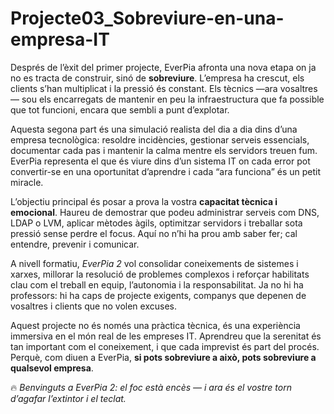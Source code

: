 # Projecte03_Sobreviure-en-una-empresa-IT

Després de l’èxit del primer projecte, EverPia afronta una nova etapa on ja no es tracta de construir, sinó de **sobreviure**. L’empresa ha crescut, els clients s’han multiplicat i la pressió és constant. Els tècnics —ara vosaltres— sou els encarregats de mantenir en peu la infraestructura que fa possible que tot funcioni, encara que sembli a punt d’explotar.

Aquesta segona part és una simulació realista del dia a dia dins d’una empresa tecnològica: resoldre incidències, gestionar serveis essencials, documentar cada pas i mantenir la calma mentre els servidors treuen fum. EverPia representa el que és viure dins d’un sistema IT on cada error pot convertir-se en una oportunitat d’aprendre i cada “ara funciona” és un petit miracle.

L’objectiu principal és posar a prova la vostra **capacitat tècnica i emocional**. Haureu de demostrar que podeu administrar serveis com DNS, LDAP o LVM, aplicar mètodes àgils, optimitzar servidors i treballar sota pressió sense perdre el focus. Aquí no n’hi ha prou amb saber fer; cal entendre, prevenir i comunicar.

A nivell formatiu, *EverPia 2* vol consolidar coneixements de sistemes i xarxes, millorar la resolució de problemes complexos i reforçar habilitats clau com el treball en equip, l’autonomia i la responsabilitat. Ja no hi ha professors: hi ha caps de projecte exigents, companys que depenen de vosaltres i clients que no volen excuses.

Aquest projecte no és només una pràctica tècnica, és una experiència immersiva en el món real de les empreses IT. Aprendreu que la serenitat és tan important com el coneixement, i que cada imprevist és part del procés. Perquè, com diuen a EverPia, **si pots sobreviure a això, pots sobreviure a qualsevol empresa**.

🔥 *Benvinguts a EverPia 2: el foc està encès — i ara és el vostre torn d’agafar l’extintor i el teclat.*
